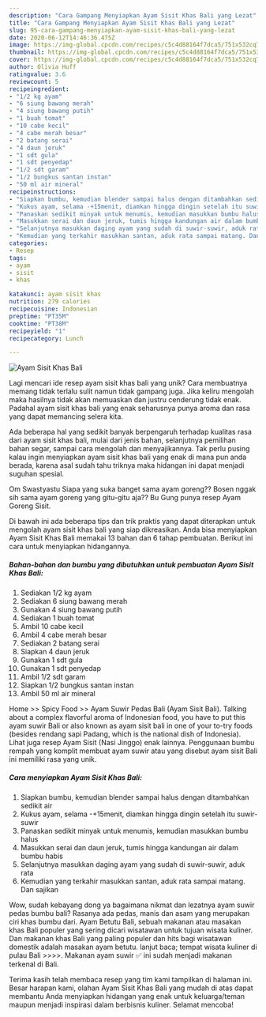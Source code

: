```yaml
---
description: "Cara Gampang Menyiapkan Ayam Sisit Khas Bali yang Lezat"
title: "Cara Gampang Menyiapkan Ayam Sisit Khas Bali yang Lezat"
slug: 95-cara-gampang-menyiapkan-ayam-sisit-khas-bali-yang-lezat
date: 2020-06-12T14:46:36.475Z
image: https://img-global.cpcdn.com/recipes/c5c4d88164f7dca5/751x532cq70/ayam-sisit-khas-bali-foto-resep-utama.jpg
thumbnail: https://img-global.cpcdn.com/recipes/c5c4d88164f7dca5/751x532cq70/ayam-sisit-khas-bali-foto-resep-utama.jpg
cover: https://img-global.cpcdn.com/recipes/c5c4d88164f7dca5/751x532cq70/ayam-sisit-khas-bali-foto-resep-utama.jpg
author: Olivia Huff
ratingvalue: 3.6
reviewcount: 5
recipeingredient:
- "1/2 kg ayam"
- "6 siung bawang merah"
- "4 siung bawang putih"
- "1 buah tomat"
- "10 cabe kecil"
- "4 cabe merah besar"
- "2 batang serai"
- "4 daun jeruk"
- "1 sdt gula"
- "1 sdt penyedap"
- "1/2 sdt garam"
- "1/2 bungkus santan instan"
- "50 ml air mineral"
recipeinstructions:
- "Siapkan bumbu, kemudian blender sampai halus dengan ditambahkan sedikit air"
- "Kukus ayam, selama -+15menit, diamkan hingga dingin setelah itu suwir-suwir"
- "Panaskan sedikit minyak untuk menumis, kemudian masukkan bumbu halus"
- "Masukkan serai dan daun jeruk, tumis hingga kandungan air dalam bumbu habis"
- "Selanjutnya masukkan daging ayam yang sudah di suwir-suwir, aduk rata"
- "Kemudian yang terkahir masukkan santan, aduk rata sampai matang. Dan sajikan"
categories:
- Resep
tags:
- ayam
- sisit
- khas

katakunci: ayam sisit khas 
nutrition: 279 calories
recipecuisine: Indonesian
preptime: "PT35M"
cooktime: "PT38M"
recipeyield: "1"
recipecategory: Lunch

---
```



![Ayam Sisit Khas Bali](https://img-global.cpcdn.com/recipes/c5c4d88164f7dca5/751x532cq70/ayam-sisit-khas-bali-foto-resep-utama.jpg)

Lagi mencari ide resep ayam sisit khas bali yang unik? Cara membuatnya memang tidak terlalu sulit namun tidak gampang juga. Jika keliru mengolah maka hasilnya tidak akan memuaskan dan justru cenderung tidak enak. Padahal ayam sisit khas bali yang enak seharusnya punya aroma dan rasa yang dapat memancing selera kita.

Ada beberapa hal yang sedikit banyak berpengaruh terhadap kualitas rasa dari ayam sisit khas bali, mulai dari jenis bahan, selanjutnya pemilihan bahan segar, sampai cara mengolah dan menyajikannya. Tak perlu pusing kalau ingin menyiapkan ayam sisit khas bali yang enak di mana pun anda berada, karena asal sudah tahu triknya maka hidangan ini dapat menjadi suguhan spesial.

Om Swastyastu Siapa yang suka banget sama ayam goreng?? Bosen nggak sih sama ayam goreng yang gitu-gitu aja?? Bu Gung punya resep Ayam Goreng Sisit.


Di bawah ini ada beberapa tips dan trik praktis yang dapat diterapkan untuk mengolah ayam sisit khas bali yang siap dikreasikan. Anda bisa menyiapkan Ayam Sisit Khas Bali memakai 13 bahan dan 6 tahap pembuatan. Berikut ini cara untuk menyiapkan hidangannya.

<!--inarticleads1-->

##### Bahan-bahan dan bumbu yang dibutuhkan untuk pembuatan Ayam Sisit Khas Bali:

1. Sediakan 1/2 kg ayam
1. Sediakan 6 siung bawang merah
1. Gunakan 4 siung bawang putih
1. Sediakan 1 buah tomat
1. Ambil 10 cabe kecil
1. Ambil 4 cabe merah besar
1. Sediakan 2 batang serai
1. Siapkan 4 daun jeruk
1. Gunakan 1 sdt gula
1. Gunakan 1 sdt penyedap
1. Ambil 1/2 sdt garam
1. Siapkan 1/2 bungkus santan instan
1. Ambil 50 ml air mineral


Home &gt;&gt; Spicy Food &gt;&gt; Ayam Suwir Pedas Bali (Ayam Sisit Bali). Talking about a complex flavorful aroma of Indonesian food, you have to put this ayam suwir Bali or also known as ayam sisit bali in one of your to-try foods (besides rendang sapi Padang, which is the national dish of Indonesia). Lihat juga resep Ayam Sisit (Nasi Jinggo) enak lainnya. Penggunaan bumbu rempah yang komplit membuat ayam suwir atau yang disebut ayam sisit Bali ini memiliki rasa yang unik. 

<!--inarticleads2-->

##### Cara menyiapkan Ayam Sisit Khas Bali:

1. Siapkan bumbu, kemudian blender sampai halus dengan ditambahkan sedikit air
1. Kukus ayam, selama -+15menit, diamkan hingga dingin setelah itu suwir-suwir
1. Panaskan sedikit minyak untuk menumis, kemudian masukkan bumbu halus
1. Masukkan serai dan daun jeruk, tumis hingga kandungan air dalam bumbu habis
1. Selanjutnya masukkan daging ayam yang sudah di suwir-suwir, aduk rata
1. Kemudian yang terkahir masukkan santan, aduk rata sampai matang. Dan sajikan


Wow, sudah kebayang dong ya bagaimana nikmat dan lezatnya ayam suwir pedas bumbu bali? Rasanya ada pedas, manis dan asam yang merupakan ciri khas bumbu dari. Ayam Betutu Bali, sebuah makanan atau masakan khas Bali populer yang sering dicari wisatawan untuk tujuan wisata kuliner. Dan makanan khas Bali yang paling populer dan hits bagi wisatawan domestik adalah masakan ayam betutu. lanjut baca; tempat wisata kuliner di pulau Bali &gt;&gt;&gt;&gt;. Makanan ayam suwir ✅ ini sudah menjadi makanan terkenal di Bali. 

Terima kasih telah membaca resep yang tim kami tampilkan di halaman ini. Besar harapan kami, olahan Ayam Sisit Khas Bali yang mudah di atas dapat membantu Anda menyiapkan hidangan yang enak untuk keluarga/teman maupun menjadi inspirasi dalam berbisnis kuliner. Selamat mencoba!
